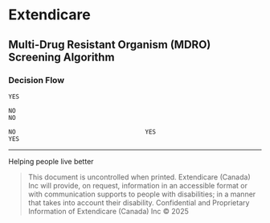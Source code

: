 # Extendicare
## Multi-Drug Resistant Organism (MDRO) Screening Algorithm

### Decision Flow

```
YES

NO
NO

NO                                    YES
YES
```

----

Helping people live better

> This document is uncontrolled when printed.
> Extendicare (Canada) Inc will provide, on request, information in an accessible format or with communication supports to people with disabilities; in a manner that takes into account their disability. Confidential and Proprietary Information of Extendicare (Canada) Inc © 2025